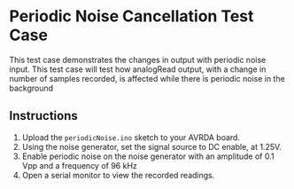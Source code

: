 # Periodic Noise Cancellation Test Case
This test case demonstrates the changes in output with periodic noise input. This test case 
will test how analogRead output, with a change in number of samples recorded, is affected while 
there is periodic noise in the background

## Instructions
1. Upload the `periodicNoise.ino` sketch to your AVRDA board.
2. Using the noise generator, set the signal source to DC enable, at 1.25V.
3. Enable periodic noise on the noise generator with an amplitude of 0.1 Vpp and a frequency of 96 kHz
4. Open a serial monitor to view the recorded readings.